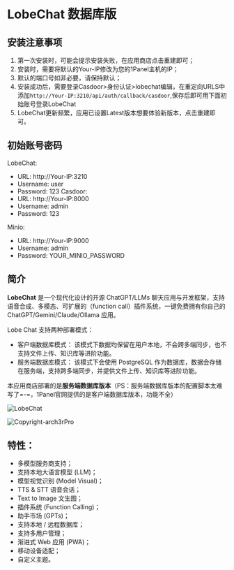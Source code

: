 # LobeChat 数据库版

## 安装注意事项

1. 第一次安装时，可能会提示安装失败，在应用商店点击重建即可；
2. 安装时，需要将默认的Your-IP修改为您的1Panel主机的IP；
3. 默认的端口号如非必要，请保持默认；
4. 安装成功后，需要登录Casdoor>身份认证>lobechat编辑，在重定向URLS中添加`http://Your-IP:3210/api/auth/callback/casdoor`,保存后即可用下面初始账号登录LobeChat
5. LobeChat更新频繁，应用已设置Latest版本想要体验新版本，点击重建即可。

## 初始账号密码

LobeChat: 
  - URL: http://Your-IP:3210 
  - Username: user 
  - Password: 123 
Casdoor: 
  - URL: http://Your-IP:8000 
  - Username: admin 
  - Password: 123

Minio: 
  - URL: http://Your-IP:9000 
  - Username: admin
  - Password: YOUR_MINIO_PASSWORD



## 简介

**LobeChat** 是一个现代化设计的开源 ChatGPT/LLMs 聊天应用与开发框架，支持语音合成、多模态、可扩展的（function call）插件系统，一键免费拥有你自己的 ChatGPT/Gemini/Claude/Ollama 应用。

Lobe Chat 支持两种部署模式：
- 客户端数据库模式：
该模式下数据均保留在用户本地，不会跨多端同步，也不支持文件上传、知识库等进阶功能。
- 服务端数据库模式：
该模式下会使用 PostgreSQL 作为数据库，数据会存储在服务端，支持跨多端同步，并提供文件上传、知识库等进阶功能。

本应用商店部署的是**服务端数据库版本**（PS：服务端数据库版本的配置脚本太难写了=-=，1Panel官网提供的是客户端数据库版本，功能不全）

![LobeChat](https://cdn.jsdelivr.net/gh/xiaoY233/PicList@main/public/assets/LobeChat.png)

![Copyright-arch3rPro](https://img.shields.io/badge/Copyright-arch3rPro-ff9800?style=flat&logo=github&logoColor=white)


## 特性：

- 多模型服务商支持；
- 支持本地大语言模型 (LLM)；
- 模型视觉识别 (Model Visual)；
- TTS & STT 语音会话；
- Text to Image 文生图；
- 插件系统 (Function Calling)；
- 助手市场 (GPTs)；
- 支持本地 / 远程数据库；
- 支持多用户管理；
- 渐进式 Web 应用 (PWA)；
- 移动设备适配；
- 自定义主题。